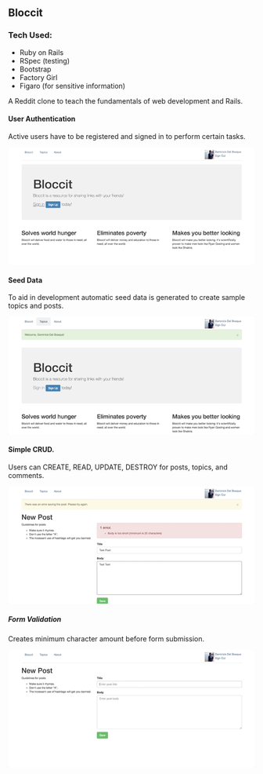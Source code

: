 ## Bloccit

### Tech Used:
- Ruby on Rails
- RSpec (testing)
- Bootstrap
- Factory Girl
- Figaro (for sensitive information)

A Reddit clone to teach the fundamentals of web development and Rails.

#### User Authentication
Active users have to be registered and signed in to perform certain tasks.

![alt text](https://github.com/nikomc0/bloccit/blob/master/assets/user_authentication.gif "User Authentication")

#### Seed Data
To aid in development automatic seed data is generated to create sample topics and posts.

![alt text](https://github.com/nikomc0/bloccit/blob/master/assets/seed_data.gif "Seed Data")

#### Simple CRUD.
Users can CREATE, READ, UPDATE, DESTROY for posts, topics, and comments.

![alt text](https://github.com/nikomc0/bloccit/blob/master/assets/form_validation.gif "Form Validation")

##### Form Validation
Creates minimum character amount before form submission.

![alt text](https://github.com/nikomc0/bloccit/blob/master/assets/form_validation_1.gif "Form Validation")

